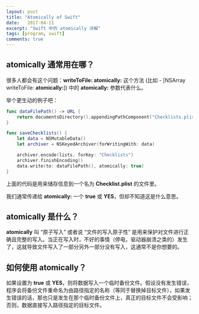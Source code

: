```yaml
---
layout: post
title: "Atomically of Swift"
date:   2017-04-11
excerpt: "Swift 中的 atomically 详解"
tags: [program, swift]
comments: true
---
```


## atomically 通常用在哪？

很多人都会有这个问题：**writeToFile: atomically:** 这个方法 (比如 - [NSArray writeToFile: **atomically:**]) 中的 **atomically:** 参数代表什么。

举个更生动的例子吧：

```swift
func dataFilePath() -> URL { 
	return documentsDirectory().appendingPathComponent("Checklists.plist")
}

func saveChecklists() {
	let data = NSMutableData() 
	let archiver = NSKeyedArchiver(forWritingWith: data)

	archiver.encode(lists, forKey: "Checklists")
	archiver.finishEncoding()
	data.write(to: dataFilePath(), atomically: true)
}
```

上面的代码是用来储存信息到一个名为 **Checklist.plist** 的文件里。

我们通常传递给 **atomically:** 一个 **true** 或 **YES**，但却不知道这是什么意思。

## atomically 是什么？

**atomically** 叫 “原子写入” 或者说 “文件的写入原子性” 是用来保护对文件进行正确且完整的写入。当正在写入时，不好的事情（停电，驱动器崩溃之类的）发生了，这就导致文件写入了一部分另外一部分没有写入，这通常不是你想要的。

## 如何使用 atomically？

如果设置为 **true** 或 **YES**，则将数据写入一个临时备份文件。假设没有发生错误，程序会将备份文件重命名为由路径指定的名称（等同于替换掉目标文件），如果发生错误的话，那也只是发生在那个临时备份文件上，真正的目标文件不会受影响；否则，数据直接写入路径指定的目标文件。